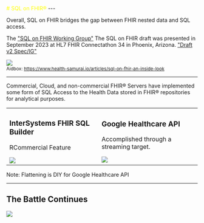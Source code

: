 <!-- .slide: data-background="#FF9966" -->
<span style="color:yellow;">
# SQL on FHIR® <!-- .element: class="r-fit-text" -->
</span>
---
<!-- .slide: data-background="#FF9966" -->

Overall, SQL on FHIR bridges the gap between FHIR nested data and SQL access.  

The ["SQL on FHIR Working Group"](https://confluence.hl7.org/display/FHIR/2023+-+09+SQL-on-FHIR) The SQL on FHIR draft was presented in September 2023 at HL7 FHIR Connectathon 34 in Phoenix, Arizona. ["Draft v2 Spec/IG"](https://build.fhir.org/ig/FHIR/sql-on-fhir-v2/)

<img src="{{asset_folder}}/sqlonfhir.png"/><br/>
<span style="font-size:12px;">
Aidbox: https://www.health-samurai.io/articles/sql-on-fhir-an-inside-look
</span>


---
<!-- .slide: data-background="#fff" -->
Commercial, Cloud, and non-commercial FHIR® Servers have implemented some form of SQL Access to the Health Data stored in FHIR® repositories for analytical purposes.
<table>

<tr>
<td>
<h3>InterSystems FHIR SQL Builder</h3>
<p>RCommercial Feature</p>
<img src="{{asset_folder}}/fhirsql.png" />

</td>
<td>
<h3>Google Healthcare API</h3>
<p>Accomplished through a streaming target.</p>
<img src="{{asset_folder}}/fhirbq.png" />


</td>
</tr>
</table>

Note:
Flattening is DIY for Google Healthcare API



---
<!-- .slide: data-background="#fff" -->
## The Battle Continues


<img src="{{asset_folder}}/play-fhirsql.png"/>

 